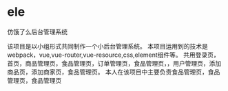 # ele
仿饿了么后台管理系统

该项目是以小组形式共同制作一个小后台管理系统。
本项目运用到的技术是webpack，vue,vue-router,vue-resource,css,element组件等。
共用登录页，首页，商品管理页，食品管理页，订单管理页，食品管理页，，用户管理页，添加商品页，添加商家页，食品管理页。
本人在该项目中主要负责食品管理页，食品管理页，食品管理页
